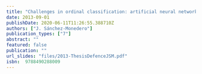 ```yaml
---
title: "Challenges in ordinal classification: artificial neural networks and projection-based methods"
date: 2013-09-01
publishDate: 2020-06-11T11:26:55.388710Z
authors: ["J. Sánchez-Monedero"]
publication_types: ["7"]
abstract: ""
featured: false
publication: ""
url_slides: "files/2013-ThesisDefenceJSM.pdf"
isbn:  9788490288009
---
```


